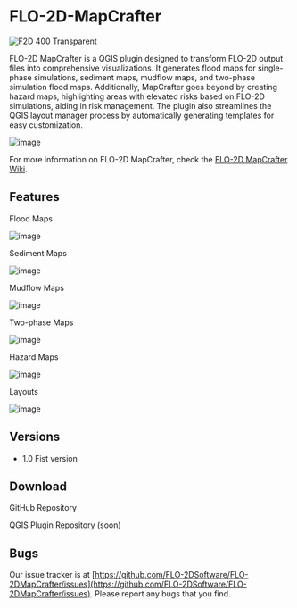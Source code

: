 # FLO-2D-MapCrafter
![F2D 400 Transparent](https://github.com/FLO-2DKaren/FLO-2D-Rasterizor/assets/39889306/05a2477e-3cca-4240-bb32-0cd4e721596c)

FLO-2D MapCrafter is a QGIS plugin designed to transform FLO-2D output files into comprehensive visualizations. It generates flood maps for single-phase simulations, sediment maps, mudflow maps, and two-phase simulation flood maps. Additionally, MapCrafter goes beyond by creating hazard maps, highlighting areas with elevated risks based on FLO-2D simulations, aiding in risk management. The plugin also streamlines the QGIS layout manager process by automatically generating templates for easy customization.

![image](https://github.com/FLO-2DSoftware/FLO-2DMapCrafter/assets/39889306/f7dc8987-d0f0-4afe-a4b2-2c4c840b6ffa)

For more information on FLO-2D MapCrafter, check the [FLO-2D MapCrafter Wiki](https://github.com/FLO-2DSoftware/FLO-2DMapCrafter/wiki).

## Features

Flood Maps

![image](https://github.com/FLO-2DSoftware/FLO-2DMapCrafter/assets/39889306/16a7f6bb-197a-4f1a-bdce-e6a6a3207b5d)

Sediment Maps

![image](https://github.com/FLO-2DSoftware/FLO-2DMapCrafter/assets/39889306/e0355397-39e9-4aa8-82f1-02398a84fb4c)

Mudflow Maps

![image](https://github.com/FLO-2DSoftware/FLO-2DMapCrafter/assets/39889306/a519c26d-22f7-4cf6-a7be-41c000a8984c)

Two-phase Maps

![image](https://github.com/FLO-2DSoftware/FLO-2DMapCrafter/assets/39889306/dd85ec7e-f434-4277-b959-e396fbd7cd2f)

Hazard Maps

![image](https://github.com/FLO-2DSoftware/FLO-2DMapCrafter/assets/39889306/0eb79935-a488-40f1-b697-7ca401fbf87f)

Layouts

![image](https://github.com/FLO-2DSoftware/FLO-2DMapCrafter/assets/39889306/23990c9a-66be-481e-85bb-3dfeda39f90c)

## Versions

- 1.0 Fist version

## Download

GitHub Repository

QGIS Plugin Repository (soon)

## Bugs

Our issue tracker is at [https://github.com/FLO-2DSoftware/FLO-2DMapCrafter/issues](https://github.com/FLO-2DSoftware/FLO-2DMapCrafter/issues). Please report any bugs that you find.
